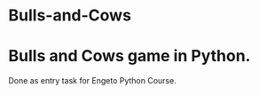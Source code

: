 # Bulls-and-Cows
Bulls and Cows game in Python.
==========================================
Done as entry task for Engeto Python Course.
